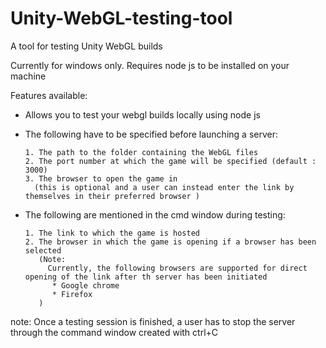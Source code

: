 # Unity-WebGL-testing-tool
A tool for testing Unity WebGL builds 

Currently for windows only. Requires node js to be installed on your machine 

Features available:
   - Allows you to test your webgl builds locally using node js
   - The following have to be specified before launching a server:
   
         1. The path to the folder containing the WebGL files
         2. The port number at which the game will be specified (default : 3000)
         3. The browser to open the game in 
           (this is optional and a user can instead enter the link by themselves in their preferred browser )
   - The following are mentioned in the cmd window during testing:
   
         1. The link to which the game is hosted
         2. The browser in which the game is opening if a browser has been selected
            (Note:
              Currently, the following browsers are supported for direct opening of the link after th server has been initiated
               * Google chrome
               * Firefox
            )
note:
   Once a testing session is finished, a user has to stop the server through the command window created with ctrl+C
